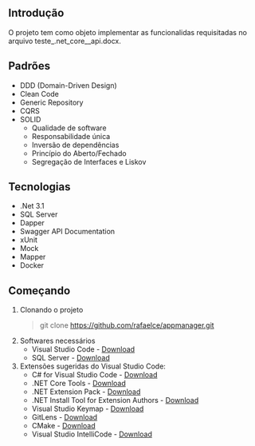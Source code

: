 ## Introdução

O projeto tem como objeto implementar as funcionalidas requisitadas no arquivo teste_.net_core__api.docx.

## Padrões

- DDD (Domain-Driven Design)
- Clean Code
- Generic Repository
- CQRS
- SOLID
  - Qualidade de software
  - Responsabilidade única
  - Inversão de dependências
  - Princípio do Aberto/Fechado
  - Segregação de Interfaces e Liskov

## Tecnologias

- .Net 3.1
- SQL Server
- Dapper
- Swagger API Documentation
- xUnit
- Mock
- Mapper
- Docker

## Começando

1. Clonando o projeto
   > git clone https://github.com/rafaelce/appmanager.git
2. Softwares necessários
   - Visual Studio Code - [Download](https://code.visualstudio.com/download)
   - SQL Server - [Download](https://www.microsoft.com/en-us/sql-server/sql-server-downloads/)
3. Extensões sugeridas do Visual Studio Code:
   - C# for Visual Studio Code - [Download](https://marketplace.visualstudio.com/items?itemName=ms-dotnettools.csharp)
   - .NET Core Tools - [Download](https://marketplace.visualstudio.com/items?itemName=formulahendry.dotnet)
   - .NET Extension Pack - [Download](https://marketplace.visualstudio.com/items?itemName=ms-dotnettools.vscode-dotnet-pack)
   - .NET Install Tool for Extension Authors - [Download](https://marketplace.visualstudio.com/items?itemName=ms-dotnettools.vscode-dotnet-runtime)
   - Visual Studio Keymap - [Download](https://marketplace.visualstudio.com/items?itemName=ms-vscode.vs-keybindings)
   - GitLens - [Download](https://marketplace.visualstudio.com/items?itemName=eamodio.gitlens)
   - CMake - [Download](https://marketplace.visualstudio.com/items?itemName=twxs.cmake)
   - Visual Studio IntelliCode - [Download](https://marketplace.visualstudio.com/items?itemName=VisualStudioExptTeam.vscodeintellicode)
